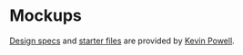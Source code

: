 # Mockups

[Design specs](https://xd.adobe.com/spec/f255d364-6d5e-4aaf-7703-6f8d0a398281-8464/) and [starter files](https://github.com/kevin-powell/reponsive-web-design-bootcamp) are provided by [Kevin Powell](https://github.com/kevin-powell).
